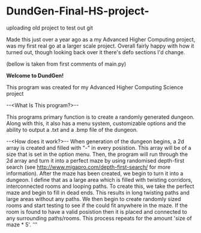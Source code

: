 # DundGen-Final-HS-project-
uploading old project to test out git

Made this just over a year ago as a my Advanced Higher Computing project, was my first real go at a larger scale project. Overall fairly happy with how it turned out, though looking back over it there's defo sections I'd change.

(bellow is taken from first comments of main.py)

 **Welcome to DundGen!**
 
 This program was created for my Advanced Higher Computing Science project
 
 --<What Is This program?>--
 
This programs primary function is to create a randomly generated dungeon. Along with this, it also has a menu system, customizable options and the ability to output a .txt and a .bmp file of the dungeon.

--<How does it work?>--
When generation of the dungeon begins, a 2d array is created and filled with "-" in every posistion. This array will be of a size that is set in the option menu. 
Then, the program will run through the 2d array and turn it into a perfect maze by using randomised depth-first search (see http://www.migapro.com/depth-first-search/ for more information).
After the maze has been created, we begin to turn it into a dungeon. I define that as a large area which is filled with twisting corridors, interconnected rooms and looping paths. To create this, we take the perfect maze and begin to fill in dead ends. This results in long twisting paths and large areas without any paths. We then begin to create randomly sized rooms and start testing to see if the could fit anywhere in the maze. If the room is found to have a valid posistion then it is placed and connected to any surrounding paths/rooms. This process repeats for the amount 'size of maze * 5'.
'''
